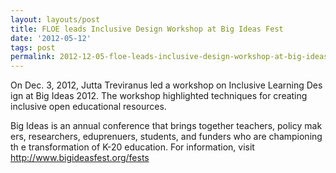 ```yaml
---
layout: layouts/post
title: FLOE leads Inclusive Design Workshop at Big Ideas Fest
date: '2012-05-12'
tags: post
permalink: 2012-12-05-floe-leads-inclusive-design-workshop-at-big-ideas-fest.html
---
```

<p>
On Dec. 3, 2012, Jutta Treviranus led a workshop on Inclusive Learning Des
ign at Big Ideas 2012. The workshop highlighted techniques for creating inclusive open educational resources.
</p>
<p>
Big Ideas is an annual conference that brings together teachers, policy mak
ers, researchers, eduprenuers, students, and funders who are championing th
e transformation of K-20 education. For information, visit
<a title="http://www.bigideasfest.org/fests" href="http://www.bigideasfest.o
rg/fests">http://www.bigideasfest.org/fests</a>
</p>

